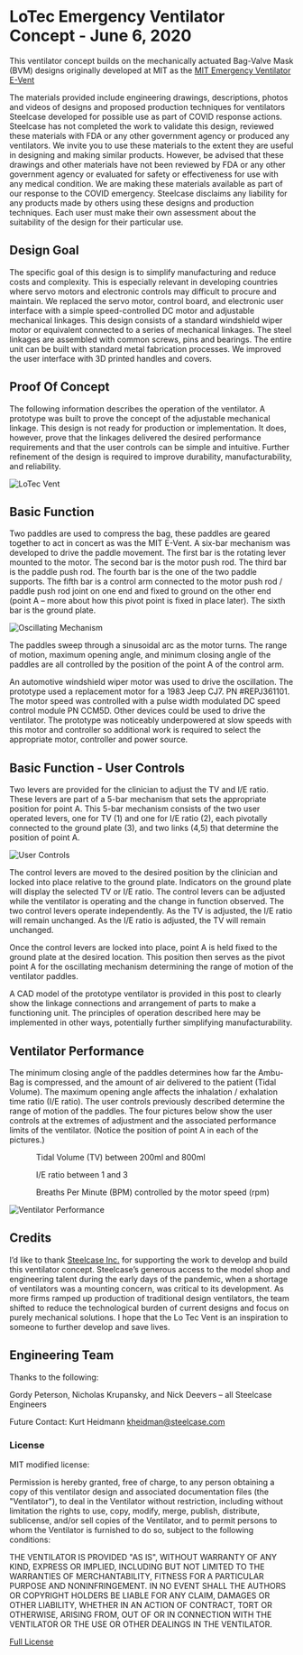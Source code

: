 # LoTec Emergency Ventilator Concept - June 6, 2020

This ventilator concept builds on the mechanically actuated Bag-Valve Mask (BVM) designs originally developed at MIT as the [MIT Emergency Ventilator E-Vent](https://e-vent.mit.edu)

The materials provided include engineering drawings, descriptions, photos and videos of designs and proposed production techniques for ventilators Steelcase developed for possible use as part of COVID response actions. Steelcase has not completed the work to validate this design, reviewed these materials with FDA or any other government agency or produced any ventilators. We invite you to use these materials to the extent they are useful in designing and making similar products. However, be advised that these drawings and other materials have not been reviewed by FDA or any other government agency or evaluated for safety or effectiveness for use with any medical condition. We are making these materials available as part of our response to the COVID emergency. Steelcase disclaims any liability for any products made by others using these designs and production techniques. Each user must make their own assessment about the suitability of the design for their particular use.

## Design Goal

The specific goal of this design is to simplify manufacturing and reduce costs and complexity. This is especially relevant in developing countries where servo motors and electronic controls may difficult to procure and maintain. We replaced the servo motor, control board, and electronic user interface with a simple speed-controlled DC motor and adjustable mechanical linkages. This design consists of a standard windshield wiper motor or equivalent connected to a series of mechanical linkages. The steel linkages are assembled with common screws, pins and bearings. The entire unit can be built with standard metal fabrication processes. We improved the user interface with 3D printed handles and covers.

## Proof Of Concept

The following information describes the operation of the ventilator. A prototype was built to prove the concept of the adjustable mechanical linkage. This design is not ready for production or implementation. It does, however, prove that the linkages delivered the desired performance requirements and that the user controls can be simple and intuitive. Further refinement of the design is required to improve durability, manufacturability, and reliability.

![LoTec Vent](Pictures/LoTec%20Vent%20CON2%20Perspective.jpg)

## Basic Function

Two paddles are used to compress the bag, these paddles are geared together to act in concert as was the MIT E-Vent. A six-bar mechanism was developed to drive the paddle movement. The first bar is the rotating lever mounted to the motor. The second bar is the motor push rod. The third bar is the paddle push rod. The fourth bar is the one of the two paddle supports. The fifth bar is a control arm connected to the motor push rod / paddle push rod joint on one end and fixed to ground on the other end (point A – more about how this pivot point is fixed in place later). The sixth bar is the ground plate.

![Oscillating Mechanism](Pictures/Basic%20Function%20-%20Oscillating%20Mechanism.png)

The paddles sweep through a sinusoidal arc as the motor turns. The range of motion, maximum opening angle, and minimum closing angle of the paddles are all controlled by the position of the point A of the control arm.

An automotive windshield wiper motor was used to drive the oscillation. The prototype used a replacement motor for a 1983 Jeep CJ7. PN #REPJ361101. The motor speed was controlled with a pulse width modulated DC speed control module PN CCM5D. Other devices could be used to drive the ventilator. The prototype was noticeably underpowered at slow speeds with this motor and controller so additional work is required to select the appropriate motor, controller and power source.

## Basic Function - User Controls

Two levers are provided for the clinician to adjust the TV and I/E ratio. These levers are part of a 5-bar mechanism that sets the appropriate position for point A. This 5-bar mechanism consists of the two user operated levers, one for TV (1) and one for I/E ratio (2), each pivotally connected to the ground plate (3), and two links (4,5) that determine the position of point A.

![User Controls](Pictures/Basic%20Function%20-%20User%20Controls.png)

The control levers are moved to the desired position by the clinician and locked into place relative to the ground plate. Indicators on the ground plate will display the selected TV or I/E ratio. The control levers can be adjusted while the ventilator is operating and the change in function observed.
The two control levers operate independently. As the TV is adjusted, the I/E ratio will remain unchanged. As the I/E ratio is adjusted, the TV will remain unchanged.

Once the control levers are locked into place, point A is held fixed to the ground plate at the desired location. This position then serves as the pivot point A for the oscillating mechanism determining the range of motion of the ventilator paddles.

A CAD model of the prototype ventilator is provided in this post to clearly show the linkage connections and arrangement of parts to make a functioning unit. The principles of operation described here may be implemented in other ways, potentially further simplifying manufacturability.

## Ventilator Performance

The minimum closing angle of the paddles determines how far the Ambu-Bag is compressed, and the amount of air delivered to the patient (Tidal Volume). The maximum opening angle affects the inhalation / exhalation time ratio (I/E ratio). The user controls previously described determine the range of motion of the paddles. The four pictures below show the user controls at the extremes of adjustment and the associated performance limits of the ventilator. (Notice the position of point A in each of the pictures.)

&nbsp;&nbsp;&nbsp;&nbsp;&nbsp;&nbsp;&nbsp;&nbsp;&nbsp;&nbsp;&nbsp;&nbsp;Tidal Volume (TV) between 200ml and 800ml

&nbsp;&nbsp;&nbsp;&nbsp;&nbsp;&nbsp;&nbsp;&nbsp;&nbsp;&nbsp;&nbsp;&nbsp;I/E ratio between 1 and 3

&nbsp;&nbsp;&nbsp;&nbsp;&nbsp;&nbsp;&nbsp;&nbsp;&nbsp;&nbsp;&nbsp;&nbsp;Breaths Per Minute (BPM) controlled by the motor speed (rpm)

![Ventilator Performance](Pictures/ventilator%20performance.png)

## Credits

I’d like to thank [Steelcase Inc.](https://www.steelcase.com) for supporting the work to develop and build this ventilator concept. Steelcase’s generous access to the model shop and engineering talent during the early days of the pandemic, when a shortage of ventilators was a mounting concern, was critical to its development. As more firms ramped up production of traditional design ventilators, the team shifted to reduce the technological burden of current designs and focus on purely mechanical solutions. I hope that the Lo Tec Vent is an inspiration to someone to further develop and save lives.

## Engineering Team

Thanks to the following:

Gordy Peterson, Nicholas Krupansky, and Nick Deevers – all Steelcase Engineers

Future Contact: Kurt Heidmann kheidman@steelcase.com

### License

MIT modified license:

Permission is hereby granted, free of charge, to any person obtaining a copy of this ventilator design and associated documentation files (the "Ventilator"), to deal in the Ventilator without restriction, including without limitation the rights to use, copy, modify, merge, publish, distribute, sublicense, and/or sell copies of the Ventilator, and to permit persons to whom the Ventilator is furnished to do so, subject to the following conditions:

THE VENTILATOR IS PROVIDED "AS IS", WITHOUT WARRANTY OF ANY KIND, EXPRESS OR IMPLIED, INCLUDING BUT NOT LIMITED TO THE WARRANTIES OF MERCHANTABILITY, FITNESS FOR A PARTICULAR PURPOSE AND NONINFRINGEMENT. IN NO EVENT SHALL THE AUTHORS OR COPYRIGHT HOLDERS BE LIABLE FOR ANY CLAIM, DAMAGES OR OTHER LIABILITY, WHETHER IN AN ACTION OF CONTRACT, TORT OR OTHERWISE, ARISING FROM, OUT OF OR IN CONNECTION WITH THE VENTILATOR OR THE USE OR OTHER DEALINGS IN THE VENTILATOR.

[Full License](License.md)